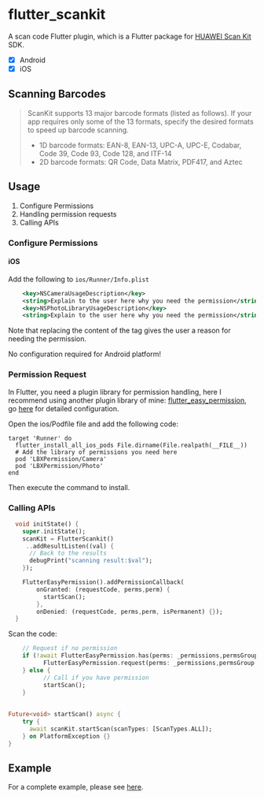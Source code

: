 # flutter_scankit

A scan code Flutter plugin, which is a Flutter package for [HUAWEI Scan Kit](https://developer.huawei.com/consumer/en/doc/development/HMSCore-Guides-V5/service-introduction-0000001050041994-V5) SDK.

- [x]  Android
- [x]  iOS

## Scanning Barcodes

> ScanKit supports 13 major barcode formats (listed as follows). If your app requires only some of the 13 formats, specify the desired formats to speed up barcode scanning.
>
>- 1D barcode formats: EAN-8, EAN-13, UPC-A, UPC-E, Codabar, Code 39, Code 93, Code 128, and ITF-14
>- 2D barcode formats: QR Code, Data Matrix, PDF417, and Aztec

## Usage

1. Configure Permissions
2. Handling permission requests
3. Calling APIs

### Configure Permissions
#### iOS
Add the following to `ios/Runner/Info.plist`

```xml
    <key>NSCameraUsageDescription</key>
    <string>Explain to the user here why you need the permission</string>
    <key>NSPhotoLibraryUsageDescription</key>
    <string>Explain to the user here why you need the permission</string>
```

Note that replacing the content of the <string></string> tag gives the user a reason for needing the permission.

No configuration required for Android platform!

### Permission Request

In Flutter, you need a plugin library for permission handling, here I recommend using another plugin library of mine: [flutter_easy_permission](https://pub.dev/packages/flutter_easy_permission), go [here](https://github.com/arcticfox1919/flutter_easy_permission) for detailed configuration.

Open the ios/Podfile file and add the following code:

```
target 'Runner' do
  flutter_install_all_ios_pods File.dirname(File.realpath(__FILE__))
  # Add the library of permissions you need here
  pod 'LBXPermission/Camera'
  pod 'LBXPermission/Photo'
end
```
Then execute the command to install.

### Calling APIs

```dart
  void initState() {
    super.initState();
    scanKit = FlutterScankit()
	 ..addResultListen((val) {
	  // Back to the results
      debugPrint("scanning result:$val");
    });

    FlutterEasyPermission().addPermissionCallback(
        onGranted: (requestCode, perms,perm) {
          startScan();
        },
        onDenied: (requestCode, perms,perm, isPermanent) {});
  }
```

Scan the code:

```dart
    // Request if no permission
    if (!await FlutterEasyPermission.has(perms: _permissions,permsGroup: _permissionGroup)) {
          FlutterEasyPermission.request(perms: _permissions,permsGroup: _permissionGroup);
    } else {
          // Call if you have permission
          startScan();
    }
    
    
Future<void> startScan() async {
    try {
      await scanKit.startScan(scanTypes: [ScanTypes.ALL]);
    } on PlatformException {}
}
```

## Example

For a complete example, please see [here](https://github.com/arcticfox1919/flutter-scankit/blob/main/example/lib/main.dart).

